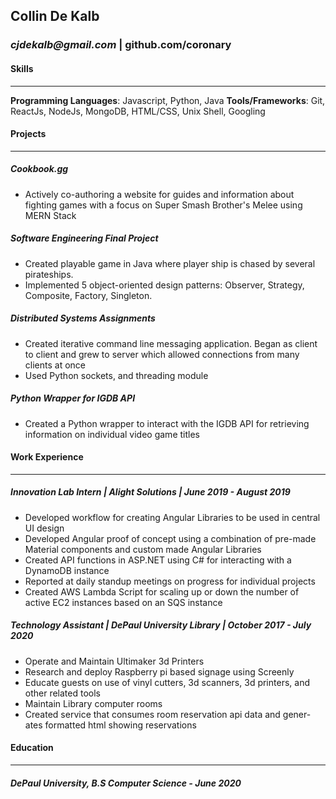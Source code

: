 ## Collin De Kalb
### _cjdekalb@gmail.com_ | github.com/coronary

#### Skills
---
 **Programming Languages**: Javascript, Python, Java
 **Tools/Frameworks**: Git, ReactJs, NodeJs, MongoDB, HTML/CSS, Unix Shell, Googling

#### Projects
---
##### Cookbook.gg 
- Actively co-authoring a website for guides and information about fighting games with a focus on Super Smash Brother's Melee using MERN Stack
##### Software Engineering Final Project
- Created playable game in Java where player ship is chased by several
pirateships.
- Implemented 5 object-oriented design patterns: Observer, Strategy,
Composite, Factory, Singleton. 

##### Distributed Systems Assignments
- Created iterative command line messaging application. Began as client to client and grew to server which allowed connections from many clients at once 
- Used Python sockets, and threading module
##### Python Wrapper for IGDB API
- Created a Python wrapper to interact with the IGDB API for retrieving
information on individual video game titles
#### Work Experience
---
##### Innovation Lab Intern | _Alight Solutions_ | _June 2019 - August 2019_
- Developed workflow for creating Angular Libraries to be used in central
UI design
- Developed Angular proof of concept using a combination of pre-made
Material components and custom made Angular Libraries
- Created API functions in ASP.NET using C# for interacting with a DynamoDB
instance
- Reported at daily standup meetings on progress for individual projects
- Created AWS Lambda Script for scaling up or down the number of
active EC2 instances based on an SQS instance

##### Technology Assistant | _DePaul University Library_ | _October 2017 - July 2020_ 
- Operate and Maintain Ultimaker 3d Printers
- Research and deploy Raspberry pi based signage using Screenly
- Educate guests on use of vinyl cutters, 3d scanners, 3d printers, and
other related tools
- Maintain Library computer rooms
- Created service that consumes room reservation api data and gener-
ates formatted html showing reservations 
#### Education
---
##### DePaul University, B.S Computer Science - June 2020
